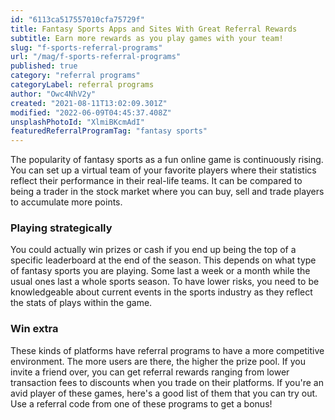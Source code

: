 ```yaml
---
id: "6113ca517557010cfa75729f"
title: Fantasy Sports Apps and Sites With Great Referral Rewards
subtitle: Earn more rewards as you play games with your team!
slug: "f-sports-referral-programs"
url: "/mag/f-sports-referral-programs"
published: true
category: "referral programs"
categoryLabel: referral programs
author: "Owc4NhV2y"
created: "2021-08-11T13:02:09.301Z"
modified: "2022-06-09T04:45:37.408Z"
unsplashPhotoId: "XlmiBKcmAdI"
featuredReferralProgramTag: "fantasy sports"
---
```

The popularity of fantasy sports as a fun online game is continuously rising. You can set up a virtual team of your favorite players where their statistics reflect their performance in their real-life teams. It can be compared to being a trader in the stock market where you can buy, sell and trade players to accumulate more points.

### **Playing strategically**

You could actually win prizes or cash if you end up being the top of a specific leaderboard at the end of the season. This depends on what type of fantasy sports you are playing. Some last a week or a month while the usual ones last a whole sports season. To have lower risks, you need to be knowledgeable about current events in the sports industry as they reflect the stats of plays within the game.

### **Win extra**

These kinds of platforms have referral programs to have a more competitive environment. The more users are there, the higher the prize pool. If you invite a friend over, you can get referral rewards ranging from lower transaction fees to discounts when you trade on their platforms. If you're an avid player of these games, here's a good list of them that you can try out. Use a referral code from one of these programs to get a bonus!
